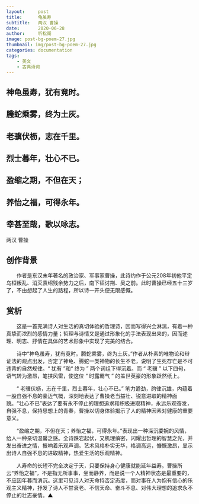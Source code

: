 ```yaml
---
layout:     post
title:      龟虽寿
subtitle:   两汉 曹操
date:       2020-06-28
author:     听松阁
image: post-bg-poem-27.jpg
thumbnail: img/post-bg-poem-27.jpg
categories: documentation
tags:
    - 美文
    - 古典诗词
---
```


## 神龟虽寿，犹有竟时。

## 螣蛇乘雾，终为土灰。

## 老骥伏枥，志在千里。

## 烈士暮年，壮心不已。

## 盈缩之期，不但在天；

## 养怡之福，可得永年。

## 幸甚至哉，歌以咏志。



两汉 曹操

## 创作背景

　　作者是东汉末年著名的政治家、军事家曹操，此诗约作于公元208年初他平定乌桓叛乱、消灭袁绍残余势力之后，南下征讨荆、吴之前。此时曹操已经五十三岁了，不由想起了人生的路程，所以诗一开头便无限感慨。





## 赏析



　　这是一首充满诗人对生活的真切体验的哲理诗，因而写得兴会淋漓，有着一种真挚而浓烈的感情力量；哲理与诗情又是通过形象化的手法表现出来的，因而述理、明志、抒情在具体的艺术形象中实现了完美的结合。



　　诗中“神龟虽寿，犹有竟时。腾蛇乘雾，终为土灰。”作者从朴素的唯物论和辩证法的观点出发，否定了神龟、腾蛇一类神物的长生不老，说明了生死存亡是不可违背的自然规律。“ 犹有 ”和“ 终为 ” 两个词组下得沉着。而 “ 老骥 ” 以下四句，语气转为激昂，笔挟风雷，使这位 “ 时露霸气 ” 的盖世英豪的形象跃然纸上。



　　“ 老骥伏枥，志在千里，烈士暮年，壮心不已。” 笔力遒劲，韵律沉雄，内蕴着一股自强不息的豪迈气概，深刻地表达了曹操老当益壮、锐意进取的精神面貌。“壮心不已”表达了要有永不停止的理想追求和积极进取精神，永远乐观奋发，自强不息，保持思想上的青春，曹操以切身体验揭示了人的精神因素对健康的重要意义。



　　“盈缩之期，不但在天；养怡之福，可得永年。”表现出一种深沉委婉的风情，给人一种亲切温馨之感。全诗跌宕起伏，又机理缜密，闪耀出哲理的智慧之光，并发出奋进之情，振响着乐观声调。艺术风格朴实无华，格调高远，慷慨激昂，显示出诗人自强不息的进取精神，热爱生活的乐观精神。



　　人寿命的长短不完全决定于天，只要保持身心健康就能延年益寿。曹操所云“养怡之福”，不是指无所事事，坐而静养，而是说一个人精神状态是最重要的，不应因年暮而消沉。这里可见诗人对天命持否定态度，而对事在人为抱有信心的乐观主义精神，抒发了诗人不甘衰老、不信天命、奋斗不息、对伟大理想的追求永不停止的壮志豪情。▲
